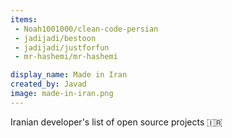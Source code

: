 ```yaml
---
items:
 - Noah1001000/clean-code-persian
 - jadijadi/bestoon
 - jadijadi/justforfun
 - mr-hashemi/mr-hashemi

display_name: Made in Iran
created_by: Javad
image: made-in-iran.png
---
```

Iranian developer's list of open source projects :iran:
